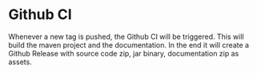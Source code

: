 # Github CI
Whenever a new tag is pushed, the Github CI will be triggered. 
This will build the maven project and the documentation.
In the end it will create a Github Release with source code zip, jar binary, documentation zip as assets.
